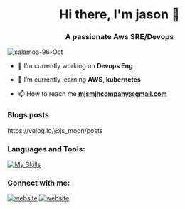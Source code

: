 <h1 align="center">Hi there, I'm jason 👋</h1>
<h3 align="center">A passionate Aws SRE/Devops </h3>

<p align="left"> <img src="https://komarev.com/ghpvc/?username=salamoa-96-Oct&label=Profile%20views&color=0e75b6&style=flat" alt="salamoa-96-Oct" /> </p>

- 🔭 I’m currently working on **Devops Eng**

- 🌱 I’m currently learning **AWS, kubernetes**

- 📫 How to reach me **mjsmjhcompany@gmail.com**

### Blogs posts
<!-- BLOG-POST-LIST:START --> https://velog.io/@js_moon/posts

### Languages and Tools:
[![My Skills](https://skillicons.dev/icons?i=js,react,html,css,nodejs,python,java,git,github,vscode&perline=5)](https://skillicons.dev)

### Connect with me:
[![website](./img/globe-light.svg)](https://velog.io/@js_moon/posts#gh-light-mode-only)
[![website](./img/globe-dark.svg)](https://velog.io/@js_moon/posts#gh-dark-mode-only)

[linkedin-shield]: https://img.shields.io/badge/-LinkedIn-blue.svg?style=flat-square&logo=linkedin&colorB=555
[linkedin-url]: https://linkedin.com/in/%EC%9E%AC%EC%8A%B9-%EB%AC%B8-103a72274/
